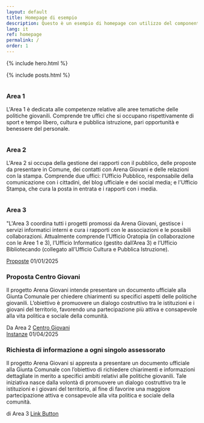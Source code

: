 ```yaml
---
layout: default
title: Homepage di esempio
description: Questo è un esempio di homepage con utilizzo del componente "hero"
lang: it
ref: homepage
permalink: /
order: 1
---
```


{% include hero.html %}

<main class="container my-4" markdown="1">

{% include posts.html %}
<div class="row">
  <div class="col-12 col-lg-4">
    <!--start card-->
    <div class="card-wrapper">
      <div class="card">
        <div class="card-body">
          <div class="links" href="ciao">
              <div class="img-responsive-wrapper">
                <div class="img-responsive">
                  <figure class="img-wrapper">
                    <img src="https://placehold.co/310x190/378a80/FFFFFF/?text=Area%201" title="" alt="">
                  </figure>
                </div>
              </div>
                <h3 class="card-title h3 ">Area 1</h3>
                <p class="card-text font-serif">L'Area 1 è dedicata alle competenze relative alle aree tematiche delle politiche giovanili. Comprende tre uffici che si occupano rispettivamente di sport e tempo libero, cultura e pubblica istruzione, pari opportunità e benessere del personale.</p>
          </div>
        </div>
      </div>
    </div>
    <!--end card-->
  </div>
  <div class="col-12 col-lg-4">
    <!--start card-->
    <div class="card-wrapper">
      <div class="card">
        <div class="card-body">
        <div class="img-responsive-wrapper">
          <div class="img-responsive">
            <figure class="img-wrapper">
                    <img src="https://placehold.co/310x190/378a80/FFFFFF/?text=Area%202" title="" alt="">
            </figure>
          </div>
        </div>
          <h3 class="card-title h3 ">Area 2</h3>
          <p class="card-text font-serif">L'Area 2 si occupa della gestione dei rapporti con il pubblico, delle proposte da presentare in Comune, dei contatti con Arena Giovani e delle relazioni con la stampa. Comprende due uffici: l'Ufficio Pubblico, responsabile della comunicazione con i cittadini, del blog ufficiale e dei social media; e l'Ufficio Stampa, che cura la posta in entrata e i rapporti con i media.</p>
        </div>
      </div>
    </div>
    <!--end card-->
  </div>
  <div class="col-12 col-lg-4">
    <!--start card-->
    <div class="card-wrapper">
      <div class="card">
        <div class="card-body">
        <div class="img-responsive-wrapper">
          <div class="img-responsive">
            <figure class="img-wrapper">
                    <img src="https://placehold.co/310x190/378a80/FFFFFF/?text=Area%203" title="" alt="">
            </figure>
          </div>
        </div>
          <h3 class="card-title h3 ">Area 3</h3>
          <p class="card-text font-serif">"L'Area 3 coordina tutti i progetti promossi da Arena Giovani, gestisce i servizi informatici interni e cura i rapporti con le associazioni e le possibili collaborazioni. Attualmente comprende l’Ufficio Oratopia (in collaborazione con le Aree 1 e 3), l’Ufficio Informatico (gestito dall’Area 3) e l’Ufficio Bibliotecando (collegato all’Ufficio Cultura e Pubblica Istruzione).</p>
        </div>
      </div>
    </div>
    <!--end card-->
  </div>
</div>




<div class="container">
  <div class="row">
    <div class="col-sm">
    <div class="card-wrapper card-space">
      <div class="card card-bg card-big no-after">
        <div class="card-body">
          <div class="head-tags">
            <a class="card-tag" href="/proposte/">Proposte</a>
            <span class="data">01/01/2025</span>
          </div>
          <h3 class="card-title h5 ">Proposta Centro Giovani</h3>
          <p class="card-text font-serif">Il progetto Arena Giovani intende presentare un documento ufficiale alla Giunta Comunale per chiedere chiarimenti su specifici aspetti delle politiche giovanili. L’obiettivo è promuovere un dialogo costruttivo tra le istituzioni e i giovani del territorio, favorendo una partecipazione più attiva e consapevole alla vita politica e sociale della comunità.</p>
          <div class="it-card-footer">
            <span class="card-signature">Da Area 2</span>
            <a class="btn btn-outline-primary btn-sm" href="/proposte/centrogiovani/">Centro Giovani</a>
          </div>
        </div>
      </div>
    </div>
    </div>
    <div class="col-sm">
    <div class="card-wrapper card-space">
      <div class="card card-bg card-big no-after">
        <div class="card-body">
          <div class="head-tags">
            <a class="card-tag" href="/comune/instanze/">Instanze</a>
            <span class="data">01/04/2025</span>
          </div>
          <h3 class="card-title h5 ">Richiesta di informazione a ogni singolo assessorato</h3>
          <p class="card-text font-serif">Il progetto Arena Giovani si appresta a presentare un documento ufficiale alla Giunta Comunale con l’obiettivo di richiedere chiarimenti e informazioni dettagliate in merito a specifici ambiti relativi alle politiche giovanili. Tale iniziativa nasce dalla volontà di promuovere un dialogo costruttivo tra le istituzioni e i giovani del territorio, al fine di favorire una maggiore partecipazione attiva e consapevole alla vita politica e sociale della comunità.</p>
          <div class="it-card-footer">
            <span class="card-signature">di Area 3</span>
            <a class="btn btn-outline-primary btn-sm" href="/comune/instanze/R-d-I-992739/">Link Button</a>
          </div>
        </div>
      </div>
    </div>
    </div>
  </div>
</div>
</main>


